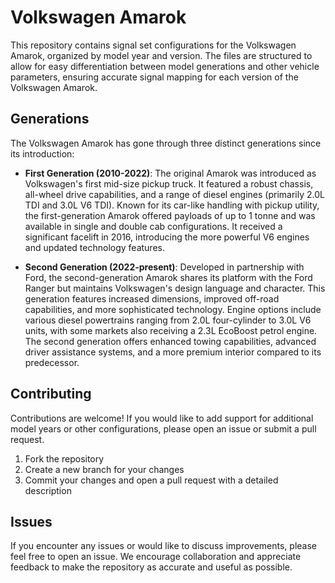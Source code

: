 # Volkswagen Amarok

This repository contains signal set configurations for the Volkswagen Amarok, organized by model year and version. The files are structured to allow for easy differentiation between model generations and other vehicle parameters, ensuring accurate signal mapping for each version of the Volkswagen Amarok.

## Generations

The Volkswagen Amarok has gone through three distinct generations since its introduction:

- **First Generation (2010-2022)**: The original Amarok was introduced as Volkswagen's first mid-size pickup truck. It featured a robust chassis, all-wheel drive capabilities, and a range of diesel engines (primarily 2.0L TDI and 3.0L V6 TDI). Known for its car-like handling with pickup utility, the first-generation Amarok offered payloads of up to 1 tonne and was available in single and double cab configurations. It received a significant facelift in 2016, introducing the more powerful V6 engines and updated technology features.

- **Second Generation (2022-present)**: Developed in partnership with Ford, the second-generation Amarok shares its platform with the Ford Ranger but maintains Volkswagen's design language and character. This generation features increased dimensions, improved off-road capabilities, and more sophisticated technology. Engine options include various diesel powertrains ranging from 2.0L four-cylinder to 3.0L V6 units, with some markets also receiving a 2.3L EcoBoost petrol engine. The second generation offers enhanced towing capabilities, advanced driver assistance systems, and a more premium interior compared to its predecessor.

## Contributing

Contributions are welcome! If you would like to add support for additional model years or other configurations, please open an issue or submit a pull request.

1. Fork the repository
2. Create a new branch for your changes
3. Commit your changes and open a pull request with a detailed description

## Issues

If you encounter any issues or would like to discuss improvements, please feel free to open an issue. We encourage collaboration and appreciate feedback to make the repository as accurate and useful as possible.

